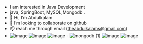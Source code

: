 
 - I am interested in  Java Development
 - java, SpringBoot, MySQL,Mongodb .
- 👋 Hi, I’m Abdulkalam
- 💞️ I’m looking to collaborate on github
- 📫  reach me through email (theabdulkalams@gmail.com)
- ![image](https://github.com/user-attachments/assets/cf323a11-6d1d-4674-aa9b-4d8156a097c9)
 ![image](https://github.com/user-attachments/assets/95a9c621-5d5e-4f5c-bbf1-2bd2b0921053)  ![image](https://github.com/user-attachments/assets/9989647a-5dab-4d74-8ff8-0c6b1fe8a81f) - ![mongodb (1)](https://github.com/user-attachments/assets/8b5034d3-6ba2-4c1b-9c61-92642ee729cf) ![image](https://github.com/user-attachments/assets/c46eada3-ff52-46f9-ad14-1dd043d9656f) ![image](https://github.com/user-attachments/assets/7ac4f960-0ace-4e44-89fa-3116778ce922) 






 

<!---
Abdulkalam1-git/Abdulkalam1-git is a ✨ special ✨ repository because its `README.md` (this file) appears on your GitHub profile.
You can click the Preview link to take a look at your changes.
--->
